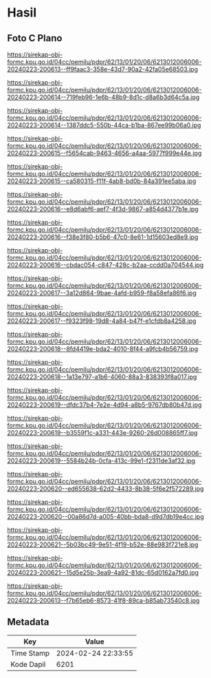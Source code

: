 # Hasil

## Foto C Plano

https://sirekap-obj-formc.kpu.go.id/04cc/pemilu/pdpr/62/13/01/20/06/6213012006006-20240223-200613--ff9faac3-358e-43d7-90a2-42fa05e68503.jpg

https://sirekap-obj-formc.kpu.go.id/04cc/pemilu/pdpr/62/13/01/20/06/6213012006006-20240223-200614--719feb96-1e6b-48b9-8d1c-d8a6b3d64c5a.jpg

https://sirekap-obj-formc.kpu.go.id/04cc/pemilu/pdpr/62/13/01/20/06/6213012006006-20240223-200614--1387ddc5-550b-44ca-b1ba-867ee99b06a0.jpg

https://sirekap-obj-formc.kpu.go.id/04cc/pemilu/pdpr/62/13/01/20/06/6213012006006-20240223-200615--f5654cab-9463-4656-a4aa-5977f999e44e.jpg

https://sirekap-obj-formc.kpu.go.id/04cc/pemilu/pdpr/62/13/01/20/06/6213012006006-20240223-200615--ca580315-f11f-4ab8-bd0b-84a391ee5aba.jpg

https://sirekap-obj-formc.kpu.go.id/04cc/pemilu/pdpr/62/13/01/20/06/6213012006006-20240223-200616--e8d6abf6-aef7-4f3d-9867-a854d4377b1e.jpg

https://sirekap-obj-formc.kpu.go.id/04cc/pemilu/pdpr/62/13/01/20/06/6213012006006-20240223-200616--f38e3f80-b5b6-47c0-8e61-1d15603ed8e9.jpg

https://sirekap-obj-formc.kpu.go.id/04cc/pemilu/pdpr/62/13/01/20/06/6213012006006-20240223-200616--cbdac054-c847-428c-b2aa-ccdd0a704544.jpg

https://sirekap-obj-formc.kpu.go.id/04cc/pemilu/pdpr/62/13/01/20/06/6213012006006-20240223-200617--3a12d864-9bae-4afd-b959-f8a58efa86f6.jpg

https://sirekap-obj-formc.kpu.go.id/04cc/pemilu/pdpr/62/13/01/20/06/6213012006006-20240223-200617--f9323f98-19d8-4a84-b47f-e1cfdb8a4258.jpg

https://sirekap-obj-formc.kpu.go.id/04cc/pemilu/pdpr/62/13/01/20/06/6213012006006-20240223-200618--8fd4419e-bda2-4010-8f44-a9fcb4b56759.jpg

https://sirekap-obj-formc.kpu.go.id/04cc/pemilu/pdpr/62/13/01/20/06/6213012006006-20240223-200618--1a13e797-a1b6-4060-88a3-838393f8a017.jpg

https://sirekap-obj-formc.kpu.go.id/04cc/pemilu/pdpr/62/13/01/20/06/6213012006006-20240223-200619--dfdc37b4-7e2e-4d94-a8b5-9767db80b47d.jpg

https://sirekap-obj-formc.kpu.go.id/04cc/pemilu/pdpr/62/13/01/20/06/6213012006006-20240223-200619--b3559f1c-a331-443e-9260-26d008865ff7.jpg

https://sirekap-obj-formc.kpu.go.id/04cc/pemilu/pdpr/62/13/01/20/06/6213012006006-20240223-200619--5584b24b-0cfa-413c-99e1-f2311de3af32.jpg

https://sirekap-obj-formc.kpu.go.id/04cc/pemilu/pdpr/62/13/01/20/06/6213012006006-20240223-200620--ed655638-62d2-4433-8b38-5f6e2f572289.jpg

https://sirekap-obj-formc.kpu.go.id/04cc/pemilu/pdpr/62/13/01/20/06/6213012006006-20240223-200620--00a86d7d-a005-40bb-bda8-d9d7db19e4cc.jpg

https://sirekap-obj-formc.kpu.go.id/04cc/pemilu/pdpr/62/13/01/20/06/6213012006006-20240223-200621--5b03bc49-9e51-4f19-b52e-88e983f721e8.jpg

https://sirekap-obj-formc.kpu.go.id/04cc/pemilu/pdpr/62/13/01/20/06/6213012006006-20240223-200621--15d5e25b-3ea9-4a92-81dc-65d0162a7fd0.jpg

https://sirekap-obj-formc.kpu.go.id/04cc/pemilu/pdpr/62/13/01/20/06/6213012006006-20240223-200613--f7b65eb6-8573-41f8-89ca-b85ab73540c8.jpg


## Metadata

| Key        | Value               |
| ---------- | ------------------- |
| Time Stamp | 2024-02-24 22:33:55 |
| Kode Dapil | 6201                |



